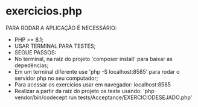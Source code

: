 # exercicios.php
PARA RODAR A APLICAÇÃO É NECESSÁRIO:

- PHP >= 8.1;
- USAR TERMINAL PARA TESTES;
- SEGUE PASSOS:
- No terminal, na raiz do projeto 'composer install' para baixar as depedências;
- Em um terminal diferente use 'php -S localhost:8585' para rodar o servidor php no seu computador;
- Para acessar os exercícios usar em navegador: localhost:8585
- Realizar a partir da raiz do projeto os teste usando: 'php vendor/bin/codecept run tests/Acceptance/EXERCICIODESEJADO.php'
